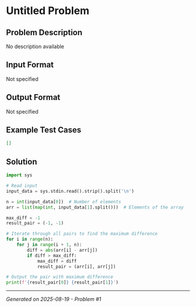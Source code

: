 # Untitled Problem

## Problem Description
No description available

## Input Format
Not specified

## Output Format
Not specified

## Example Test Cases
```json
[]
```

## Solution
```python
import sys

# Read input
input_data = sys.stdin.read().strip().split('\n')

n = int(input_data[0])  # Number of elements
arr = list(map(int, input_data[1].split()))  # Elements of the array

max_diff = -1
result_pair = (-1, -1)

# Iterate through all pairs to find the maximum difference
for i in range(n):
    for j in range(i + 1, n):
        diff = abs(arr[i] - arr[j])
        if diff > max_diff:
            max_diff = diff
            result_pair = (arr[i], arr[j])

# Output the pair with maximum difference
print(f'{result_pair[0]} {result_pair[1]}')
```

---
*Generated on 2025-08-19 - Problem #1*